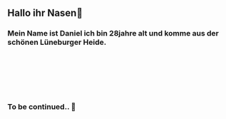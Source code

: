 ## **Hallo ihr Nasen**👋

### Mein Name ist Daniel ich bin 28jahre alt und komme aus der schönen Lüneburger Heide.

<br />
<br />
<br />
<br />
<br />

### To be continued.. 👋





<!--
**DSTT97/DSTT97** is a ✨ _special_ ✨ repository because its `README.md` (this file) appears on your GitHub profile.

Here are some ideas to get you started:

- 🔭 I’m currently working on ...
- 🌱 I’m currently learning ...
- 👯 I’m looking to collaborate on ...
- 🤔 I’m looking for help with ...
- 💬 Ask me about ...
- 📫 How to reach me: ...
- 😄 Pronouns: ...
- ⚡ Fun fact: ...
-->
